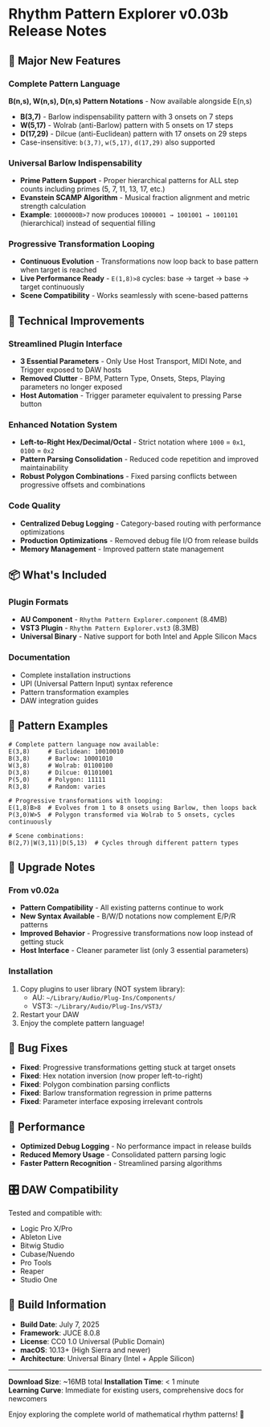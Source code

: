 # Rhythm Pattern Explorer v0.03b Release Notes

## 🎯 Major New Features

### Complete Pattern Language
**B(n,s), W(n,s), D(n,s) Pattern Notations** - Now available alongside E(n,s)
- **B(3,7)** - Barlow indispensability pattern with 3 onsets on 7 steps  
- **W(5,17)** - Wolrab (anti-Barlow) pattern with 5 onsets on 17 steps
- **D(17,29)** - Dilcue (anti-Euclidean) pattern with 17 onsets on 29 steps
- Case-insensitive: `b(3,7)`, `w(5,17)`, `d(17,29)` also supported

### Universal Barlow Indispensability
- **Prime Pattern Support** - Proper hierarchical patterns for ALL step counts including primes (5, 7, 11, 13, 17, etc.)
- **Evanstein SCAMP Algorithm** - Musical fraction alignment and metric strength calculation
- **Example**: `1000000B>7` now produces `1000001 → 1001001 → 1001101` (hierarchical) instead of sequential filling

### Progressive Transformation Looping
- **Continuous Evolution** - Transformations now loop back to base pattern when target is reached
- **Live Performance Ready** - `E(1,8)>8` cycles: base → target → base → target continuously
- **Scene Compatibility** - Works seamlessly with scene-based patterns

## 🔧 Technical Improvements

### Streamlined Plugin Interface
- **3 Essential Parameters** - Only Use Host Transport, MIDI Note, and Trigger exposed to DAW hosts
- **Removed Clutter** - BPM, Pattern Type, Onsets, Steps, Playing parameters no longer exposed
- **Host Automation** - Trigger parameter equivalent to pressing Parse button

### Enhanced Notation System
- **Left-to-Right Hex/Decimal/Octal** - Strict notation where `1000` = `0x1`, `0100` = `0x2`
- **Pattern Parsing Consolidation** - Reduced code repetition and improved maintainability
- **Robust Polygon Combinations** - Fixed parsing conflicts between progressive offsets and combinations

### Code Quality
- **Centralized Debug Logging** - Category-based routing with performance optimizations
- **Production Optimizations** - Removed debug file I/O from release builds
- **Memory Management** - Improved pattern state management

## 📦 What's Included

### Plugin Formats
- **AU Component** - `Rhythm Pattern Explorer.component` (8.4MB)
- **VST3 Plugin** - `Rhythm Pattern Explorer.vst3` (8.3MB)
- **Universal Binary** - Native support for both Intel and Apple Silicon Macs

### Documentation
- Complete installation instructions
- UPI (Universal Pattern Input) syntax reference
- Pattern transformation examples
- DAW integration guides

## 🎵 Pattern Examples

```
# Complete pattern language now available:
E(3,8)     # Euclidean: 10010010
B(3,8)     # Barlow: 10001010  
W(3,8)     # Wolrab: 01100100
D(3,8)     # Dilcue: 01101001
P(5,0)     # Polygon: 11111
R(3,8)     # Random: varies

# Progressive transformations with looping:
E(1,8)B>8  # Evolves from 1 to 8 onsets using Barlow, then loops back
P(3,0)W>5  # Polygon transformed via Wolrab to 5 onsets, cycles continuously

# Scene combinations:
B(2,7)|W(3,11)|D(5,13)  # Cycles through different pattern types
```

## 🔄 Upgrade Notes

### From v0.02a
- **Pattern Compatibility** - All existing patterns continue to work
- **New Syntax Available** - B/W/D notations now complement E/P/R patterns  
- **Improved Behavior** - Progressive transformations now loop instead of getting stuck
- **Host Interface** - Cleaner parameter list (only 3 essential parameters)

### Installation
1. Copy plugins to user library (NOT system library):
   - AU: `~/Library/Audio/Plug-Ins/Components/`
   - VST3: `~/Library/Audio/Plug-Ins/VST3/`
2. Restart your DAW
3. Enjoy the complete pattern language!

## 🐛 Bug Fixes

- **Fixed**: Progressive transformations getting stuck at target onsets
- **Fixed**: Hex notation inversion (now proper left-to-right)
- **Fixed**: Polygon combination parsing conflicts
- **Fixed**: Barlow transformation regression in prime patterns
- **Fixed**: Parameter interface exposing irrelevant controls

## 🚀 Performance

- **Optimized Debug Logging** - No performance impact in release builds
- **Reduced Memory Usage** - Consolidated pattern parsing logic
- **Faster Pattern Recognition** - Streamlined parsing algorithms

## 🎛️ DAW Compatibility

Tested and compatible with:
- Logic Pro X/Pro
- Ableton Live
- Bitwig Studio  
- Cubase/Nuendo
- Pro Tools
- Reaper
- Studio One

## 📅 Build Information

- **Build Date**: July 7, 2025
- **Framework**: JUCE 8.0.8
- **License**: CC0 1.0 Universal (Public Domain)
- **macOS**: 10.13+ (High Sierra and newer)
- **Architecture**: Universal Binary (Intel + Apple Silicon)

---

**Download Size**: ~16MB total
**Installation Time**: < 1 minute  
**Learning Curve**: Immediate for existing users, comprehensive docs for newcomers

Enjoy exploring the complete world of mathematical rhythm patterns! 🎵